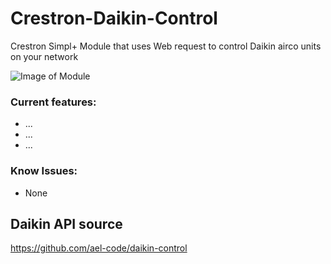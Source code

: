 # Crestron-Daikin-Control
Crestron Simpl+ Module that uses Web request to control Daikin airco units on your network

![Image of Module](https://github.com/Elblacko2/Crestron-Daikin-Control/Module.png)

### Current features:
* ...
* ...
* ...

### Know Issues:
* None

## Daikin API source
https://github.com/ael-code/daikin-control
